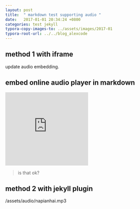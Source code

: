 ```yaml
---
layout: post
title:  " markdown test supporting audio "
date:   2017-01-01 20:34:24 +0800
categories: test jekyll
typora-copy-images-to: ../assets/images/2017-01
typora-root-url: ../../blog_alexcode
---
```



## method 1 with iframe
update audio embedding.

## embed online audio player in markdown

<iframe height="230" width="260" src="https://www.ximalaya.com/thirdparty/player/sound/player.html?id=156534134&type=red" frameborder=0 allowfullscreen></iframe>

> is that ok?

## method 2 with jekyll plugin

<p>/assets/audio/napianhai.mp3</p>
